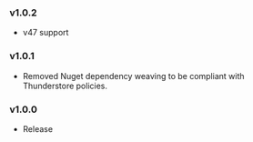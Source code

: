 ### v1.0.2
- v47 support

### v1.0.1
- Removed Nuget dependency weaving to be compliant with Thunderstore policies.

### v1.0.0
- Release